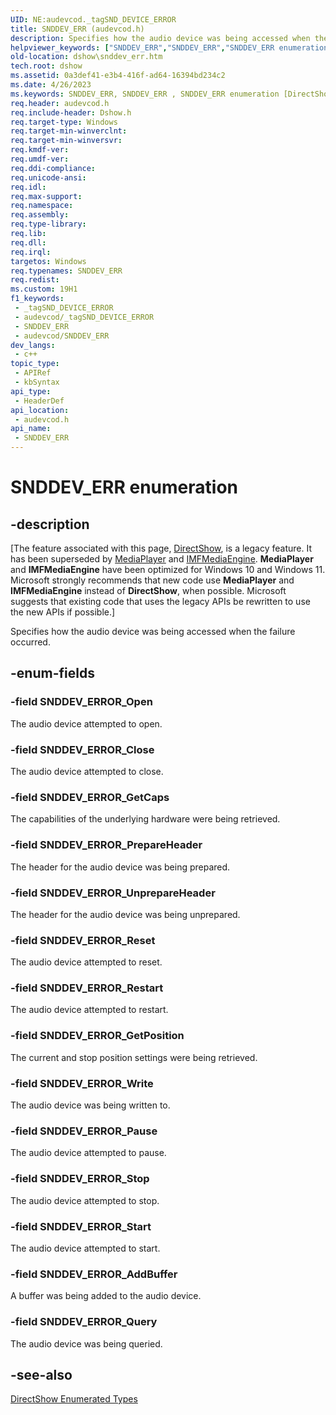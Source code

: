 ```yaml
---
UID: NE:audevcod._tagSND_DEVICE_ERROR
title: SNDDEV_ERR (audevcod.h)
description: Specifies how the audio device was being accessed when the failure occurred.
helpviewer_keywords: ["SNDDEV_ERR","SNDDEV_ERR","SNDDEV_ERR enumeration [DirectShow]","SNDDEV_ERREnumeration","SNDDEV_ERROR_AddBuffer","SNDDEV_ERROR_Close","SNDDEV_ERROR_GetCaps","SNDDEV_ERROR_GetPosition","SNDDEV_ERROR_Open","SNDDEV_ERROR_Pause","SNDDEV_ERROR_PrepareHeader","SNDDEV_ERROR_Query","SNDDEV_ERROR_Reset","SNDDEV_ERROR_Restart","SNDDEV_ERROR_Start","SNDDEV_ERROR_Stop","SNDDEV_ERROR_UnprepareHeader","SNDDEV_ERROR_Write","audevcod/SNDDEV_ERR","audevcod/SNDDEV_ERROR_AddBuffer","audevcod/SNDDEV_ERROR_Close","audevcod/SNDDEV_ERROR_GetCaps","audevcod/SNDDEV_ERROR_GetPosition","audevcod/SNDDEV_ERROR_Open","audevcod/SNDDEV_ERROR_Pause","audevcod/SNDDEV_ERROR_PrepareHeader","audevcod/SNDDEV_ERROR_Query","audevcod/SNDDEV_ERROR_Reset","audevcod/SNDDEV_ERROR_Restart","audevcod/SNDDEV_ERROR_Start","audevcod/SNDDEV_ERROR_Stop","audevcod/SNDDEV_ERROR_UnprepareHeader","audevcod/SNDDEV_ERROR_Write","dshow.snddev_err"]
old-location: dshow\snddev_err.htm
tech.root: dshow
ms.assetid: 0a3def41-e3b4-416f-ad64-16394bd234c2
ms.date: 4/26/2023
ms.keywords: SNDDEV_ERR, SNDDEV_ERR , SNDDEV_ERR enumeration [DirectShow], SNDDEV_ERREnumeration, SNDDEV_ERROR_AddBuffer, SNDDEV_ERROR_Close, SNDDEV_ERROR_GetCaps, SNDDEV_ERROR_GetPosition, SNDDEV_ERROR_Open, SNDDEV_ERROR_Pause, SNDDEV_ERROR_PrepareHeader, SNDDEV_ERROR_Query, SNDDEV_ERROR_Reset, SNDDEV_ERROR_Restart, SNDDEV_ERROR_Start, SNDDEV_ERROR_Stop, SNDDEV_ERROR_UnprepareHeader, SNDDEV_ERROR_Write, audevcod/SNDDEV_ERR, audevcod/SNDDEV_ERROR_AddBuffer, audevcod/SNDDEV_ERROR_Close, audevcod/SNDDEV_ERROR_GetCaps, audevcod/SNDDEV_ERROR_GetPosition, audevcod/SNDDEV_ERROR_Open, audevcod/SNDDEV_ERROR_Pause, audevcod/SNDDEV_ERROR_PrepareHeader, audevcod/SNDDEV_ERROR_Query, audevcod/SNDDEV_ERROR_Reset, audevcod/SNDDEV_ERROR_Restart, audevcod/SNDDEV_ERROR_Start, audevcod/SNDDEV_ERROR_Stop, audevcod/SNDDEV_ERROR_UnprepareHeader, audevcod/SNDDEV_ERROR_Write, dshow.snddev_err
req.header: audevcod.h
req.include-header: Dshow.h
req.target-type: Windows
req.target-min-winverclnt: 
req.target-min-winversvr: 
req.kmdf-ver: 
req.umdf-ver: 
req.ddi-compliance: 
req.unicode-ansi: 
req.idl: 
req.max-support: 
req.namespace: 
req.assembly: 
req.type-library: 
req.lib: 
req.dll: 
req.irql: 
targetos: Windows
req.typenames: SNDDEV_ERR
req.redist: 
ms.custom: 19H1
f1_keywords:
 - _tagSND_DEVICE_ERROR
 - audevcod/_tagSND_DEVICE_ERROR
 - SNDDEV_ERR
 - audevcod/SNDDEV_ERR
dev_langs:
 - c++
topic_type:
 - APIRef
 - kbSyntax
api_type:
 - HeaderDef
api_location:
 - audevcod.h
api_name:
 - SNDDEV_ERR
---
```


# SNDDEV_ERR enumeration


## -description

\[The feature associated with this page, [DirectShow](/windows/win32/directshow/directshow), is a legacy feature. It has been superseded by [MediaPlayer](/uwp/api/Windows.Media.Playback.MediaPlayer) and [IMFMediaEngine](/windows/win32/api/mfmediaengine/nn-mfmediaengine-imfmediaengine). **MediaPlayer** and **IMFMediaEngine** have been optimized for Windows 10 and Windows 11. Microsoft strongly recommends that new code use **MediaPlayer** and **IMFMediaEngine** instead of **DirectShow**, when possible. Microsoft suggests that existing code that uses the legacy APIs be rewritten to use the new APIs if possible.\]

Specifies how the audio device was being accessed when the failure occurred.

## -enum-fields

### -field SNDDEV_ERROR_Open

The audio device attempted to open.

### -field SNDDEV_ERROR_Close

The audio device attempted to close.

### -field SNDDEV_ERROR_GetCaps

The capabilities of the underlying hardware were being retrieved.

### -field SNDDEV_ERROR_PrepareHeader

The header for the audio device was being prepared.

### -field SNDDEV_ERROR_UnprepareHeader

The header for the audio device was being unprepared.

### -field SNDDEV_ERROR_Reset

The audio device attempted to reset.

### -field SNDDEV_ERROR_Restart

The audio device attempted to restart.

### -field SNDDEV_ERROR_GetPosition

The current and stop position settings were being retrieved.

### -field SNDDEV_ERROR_Write

The audio device was being written to.

### -field SNDDEV_ERROR_Pause

The audio device attempted to pause.

### -field SNDDEV_ERROR_Stop

The audio device attempted to stop.

### -field SNDDEV_ERROR_Start

The audio device attempted to start.

### -field SNDDEV_ERROR_AddBuffer

A buffer was being added to the audio device.

### -field SNDDEV_ERROR_Query

The audio device was being queried.

## -see-also

<a href="/windows/desktop/DirectShow/directshow-enumerated-types">DirectShow Enumerated Types</a>